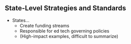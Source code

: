 ## State-Level Strategies and Standards

- States...
    - Create funding streams
    - Responsible for ed tech governing policies
    - (High-impact examples, difficult to summarize)


